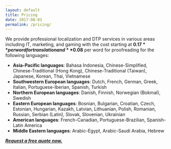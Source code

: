 ```yaml
---
layout: default
title: Pricing
date: 2017-08-01
permalink: /pricing/
---
```


We provide professional localization and DTP services in various areas including IT, marketing, and gaming with the cost starting at **$0.17** per word for translation and **$0.08** per word for proofreading for the following languages:
- **Asia-Pacific languages**: Bahasa Indonesia, Chinese-Simplified, Chinese-Traditional (Hong Kong), Chinese-Traditional (Taiwan), Japanese, Korean, Thai, Vietnamese
- **Southwestern European languages**: Dutch, French, German, Greek, Italian, Portuguese-Iberian, Spanish, Turkish
- **Northern European languages**: Danish, Finnish, Norwegian (Bokmal), Swedish
- **Eastern European languages**: Bosnian, Bulgarian, Croatian, Czech, Estonian, Hungarian, Kazakh, Latvian, Lithuanian, Polish, Romanian, Russian, Serbian (Latin), Slovak, Slovenian, Ukrainian
- **American languages**: French-Canadian, Portuguese-Brazilian, Spanish-Latin America
- **Middle Eastern languages**: Arabic-Egypt, Arabic-Saudi Arabia, Hebrew

[***Request a free quote now.***](mailto:yuchunlo.2401@gmail.com)
